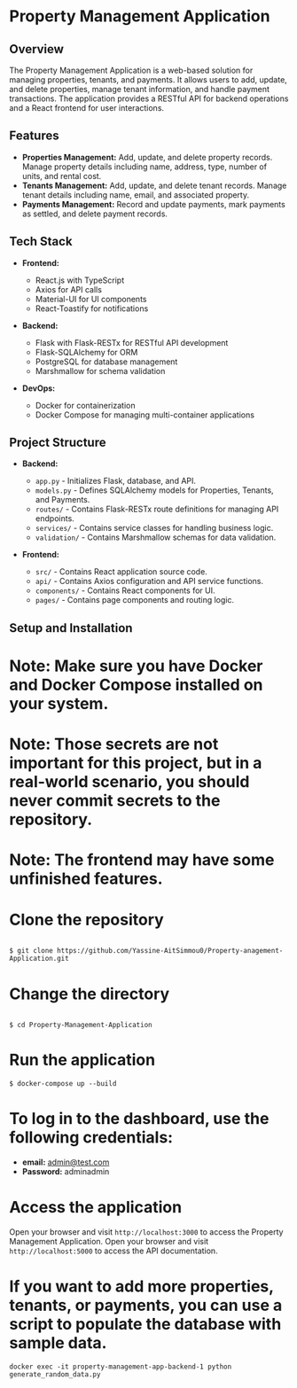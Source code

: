 # Property Management Application

## Overview

The Property Management Application is a web-based solution for managing properties, tenants, and payments. It allows users to add, update, and delete properties, manage tenant information, and handle payment transactions. The application provides a RESTful API for backend operations and a React frontend for user interactions.

## Features

- **Properties Management:** Add, update, and delete property records. Manage property details including name, address, type, number of units, and rental cost.
- **Tenants Management:** Add, update, and delete tenant records. Manage tenant details including name, email, and associated property.
- **Payments Management:** Record and update payments, mark payments as settled, and delete payment records.

## Tech Stack

- **Frontend:**

  - React.js with TypeScript
  - Axios for API calls
  - Material-UI for UI components
  - React-Toastify for notifications

- **Backend:**

  - Flask with Flask-RESTx for RESTful API development
  - Flask-SQLAlchemy for ORM
  - PostgreSQL for database management
  - Marshmallow for schema validation

- **DevOps:**
  - Docker for containerization
  - Docker Compose for managing multi-container applications

## Project Structure

- **Backend:**

  - `app.py` - Initializes Flask, database, and API.
  - `models.py` - Defines SQLAlchemy models for Properties, Tenants, and Payments.
  - `routes/` - Contains Flask-RESTx route definitions for managing API endpoints.
  - `services/` - Contains service classes for handling business logic.
  - `validation/` - Contains Marshmallow schemas for data validation.

- **Frontend:**
  - `src/` - Contains React application source code.
  - `api/` - Contains Axios configuration and API service functions.
  - `components/` - Contains React components for UI.
  - `pages/` - Contains page components and routing logic.

## Setup and Installation

# Note: Make sure you have Docker and Docker Compose installed on your system.

# Note: Those secrets are not important for this project, but in a real-world scenario, you should never commit secrets to the repository.

# Note: The frontend may have some unfinished features.

# Clone the repository

```SHELL

$ git clone https://github.com/Yassine-AitSimmou0/Property-anagement-Application.git
```

# Change the directory

```SHELL

$ cd Property-Management-Application
```

# Run the application

```SHELL
$ docker-compose up --build
```

# To log in to the dashboard, use the following credentials:

- **email:** admin@test.com
- **Password:** adminadmin

# Access the application

Open your browser and visit `http://localhost:3000` to access the Property Management Application.
Open your browser and visit `http://localhost:5000` to access the API documentation.

# If you want to add more properties, tenants, or payments, you can use a script to populate the database with sample data.

```SHELL
docker exec -it property-management-app-backend-1 python generate_random_data.py
```
